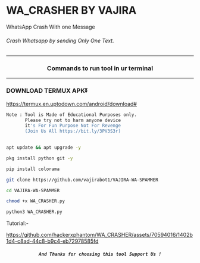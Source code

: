 


# WA_CRASHER BY VAJIRA
WhatsApp Crash With one  Message

###### Crash Whatsapp by  sending Only One Text.
***
### <p align="center">Commands to run tool in ur terminal
***

### DOWNLOAD TERMUX APK⏬
https://termux.en.uptodown.com/android/download#





```bash
Note : Tool is Made of Educational Purposes only.
       Please try not to harm anyone device 
       it's For Fun Purpose Not For Revenge
       (Join Us All https://bit.ly/3PV3S3r)
   
```



```bash
apt update && apt upgrade -y
```
```bash
pkg install python git -y
```
```bash
pip install colorama
```
```bash
git clone https://github.com/vajirabot1/VAJIRA-WA-SPAMMER
```
```bash
cd VAJIRA-WA-SPAMMER
```
```bash
chmod +x WA_CRASHER.py
```
```bash
python3 WA_CRASHER.py
```

Tutorial:-


https://github.com/hackerxphantom/WA_CRASHER/assets/70594016/1402b1d4-c8ad-44c8-b9c4-eb72978585fd




##### <p align="center">```And Thanks for choosing this tool Support Us !```
